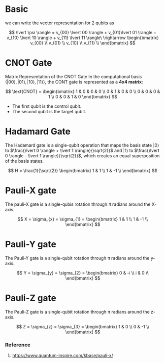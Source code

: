 # Basic

we can write the vector representation for 2 qubits as

$$
\lvert \psi \rangle = v_{00} \lvert 00 \rangle + v_{01}\lvert 01 \rangle + v_{10} \lvert 10 \rangle + v_{11} \lvert 11 \rangle\ \rightarrow 
\begin{bmatrix}
v_{00} \\
v_{01} \\
v_{10} \\
v_{11} \\
\end{bmatrix}
$$

# CNOT Gate

Matrix Representation of the CNOT Gate
In the computational basis $\{\lvert 00 \rangle,\lvert 01 \rangle, \lvert 10 \rangle, \lvert 11 \rangle\}$, the CONT gate is represented as a **4x4 matrix**:

$$
\text{CNOT} =
\begin{bmatrix}
1 & 0 & 0 & 0 \\
0 & 1 & 0 & 0 \\
0 & 0 & 0 & 1 \\
0 & 0 & 1 & 0
\end{bmatrix}
$$

- The first qubit is the control qubit.
- The second qubit is the target qubit.

# Hadamard Gate

The Hadamard gate is a single-qubit operation that maps the basis state $\lvert 0 \rangle$ to $\frac{\lvert 0 \rangle + \lvert 1 \rangle}{\sqrt{2}}$ and $\lvert 1 \rangle$ to $\frac{\lvert 0 \rangle - \lvert 1 \rangle}{\sqrt{2}}$, which creates an equal superposition of the basis states.

$$
H = \frac{1}{\sqrt{2}} 
\begin{bmatrix}
1 & 1  \\
1 & -1  \\
\end{bmatrix}
$$

# Pauli-X gate
The pauli-X gate is a single-qubis rotation through $\pi$ radians around the X-axis.

$$ 
X = \sigma_{x} = \sigma_{1} =
\begin{bmatrix}
1 & 1  \\
1 & -1  \\
\end{bmatrix}
$$

# Pauli-Y gate 
The Pauli-Y gate is a single-qubit rotation through π radians around the y-axis.

$$ 
Y = \sigma_{y} = \sigma_{2} =
\begin{bmatrix}
0 & -i  \\
i & 0  \\
\end{bmatrix}
$$

# Pauli-Z gate
The Pauli-Z gate is a single-qubit rotation through π radians around the z-axis.

$$ 
Z = \sigma_{z} = \sigma_{3} =
\begin{bmatrix}
1 & 0  \\
0 & -1  \\
\end{bmatrix}
$$

### Reference
1. https://www.quantum-inspire.com/kbase/pauli-x/

